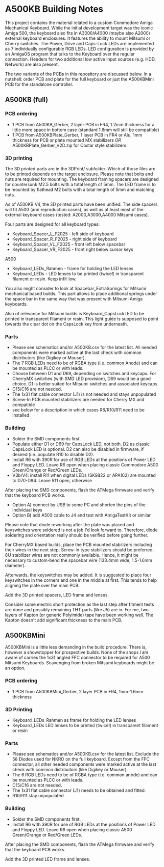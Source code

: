 # A500KB Building Notes
This project contains the material related to a custom Commodore Amiga Mechanical Keyboard. While the initial development target was the iconic Amiga 500, the keyboard also fits in A3000/A4000 (maybe also A2000) external keyboard enclosures. It features the ability to mount Mitsumi or Cherry switches. The Power, Drive and Caps-Lock LEDs are implemented as 7 individually configurable RGB LEDs. LED configuration is provided by an AmigaOS program that talks to the Keyboard over the regular connection. Headers for two additional low active input sources (e.g. HDD, Network) are also present.

The two variants of the PCBs in this repository are discussed below. In a nutshell: order PCB and plate for the full keyboard or just the A500KBMini PCB for the standalone controller.

## A500KB (full)

### PCB ordering

- 1 PCB from A500KB\_Gerber, 2 layer PCB in FR4, 1.2mm thickness for a little more space in bottom case (standard 1.6mm will still be compatible)
- 1 PCB from A500KBPlate\_Gerber, 1 layer PCB in FR4 or Alu, 1mm thickness for PCB or plate mounted MX stabilizers _OR_ A500KBPlate\_Gerber\_V2D.zip for Costar style stabilizers

### 3D printing

The 3D printed parts are in the 3DPrint/ subfolder. Which of those files are to be printed depends on the target enclosure. Please note that bolts and nuts are required for mounting. 
The keyboard framing spacers are designed for countersunk M2.5 bolts with a total length of 5mm. 
The LED frame is to be mounted by flathead M2 bolts with a total length of 5mm and matching nuts.

As of A500KB V4, the 3D printed parts have been unified. The side spacers will fit A500 (and reproduction cases), as well as at least most of the external keyboard cases (tested: A2000,A3000,A4000 Mitsumi cases).

Four parts are designed for all keyboard types: 
- Keyboard\_Spacer\_L\_F2025  - left side of keyboard
- Keyboard\_Spacer\_R\_F2025  - right side of keyboard
- Keyboard\_Spacer\_VL\_F2025 - front left below spacebar
- Keyboard\_Spacer\_VR\_F2025 - front right below cursor keys

A500
- Keyboard\_LEDs\_Rahmen - frame for holding the LED lenses
- Keyboard\_LEDs - LED lenses to be printed (twice!) in transparent filament or resin. Keep infill low.


You also might consider to look at Spacebar\_ExtraSprings for Mitsumi mechanical based builds. This part allows to place additional springs under the space bar in the same way that was present with Mitsumi Amiga keyboards. 

Also of relevance for Mitsumi builds is Keyboard\_CapsLockLED to be printed in transparent filament or resin. This light guide is supposed to point towards the clear dot on the CapsLock key from underneath.

### Parts

- Please see schematics and/or A500KB.csv for the latest list. All needed components were marked active at the last check with common distributors (like Digikey or Mouser).
- The 7 RGB LEDs need to be of RGBA type (i.e. common Anode) and can be mounted as PLCC or with leads.
- Choose between D1 and D69, depending on switches and keycaps. For CherryMX switches (with SMD LED provision), D69 would be a good choice. D1 is better suited for Mitsumi switches and associated keycaps.
- C15/C16 are not needed.
- The 1x31 flat cable connector (J1) is not needed and stays unpopulated
- Screw-In PCB mounted stabilizers are needed for Cherry MX and compatible
- see below for a description in which cases R6/R10/R11 need to be installed

### Building

- Solder the SMD components first. 
- Populate either D1 or D69 for CapsLock LED, not both. D2 as classic CapsLock LED is optional. D2 can also be disabled in firmware, if desired (i.e. populate R10 to disable D2).
- Install R6 with 390R for use of RGB LEDs at the positions of Power LED and Floppy LED. Leave R6 open when placing classic Commodore A500 Green/Orange or Red/Green LEDs.
- V3b/V4: install R11 when digital LEDs (SK9822 or APA102) are mounted to D70-D84. Leave R11 open, otherwise

After placing the SMD components, flash the ATMega firmware and verify that the keyboard PCB works.
- Option A) connect by USB to some PC and shorten the pins of the individual keys
- Option B) add A500 cable to J4 and test with AmigaTestKit or similar

Please note that diode reworking after the plate was placed and keyswitches were soldered is not a job I'd look forward to. Therefore, diode soldering and orientation really should be verified before going further.

For CherryMX based builds, place the PCB mounted stabilizers including their wires in the next step. Screw-In type stabilizers should be preferred. 8U stabilizer wires are not commonly available. Hence, it might be necessary to custom-bend the spacebar wire (133.4mm wide, 1.5-1.6mm diameter).

Afterwards, the keyswitches may be added. It is suggested to place four keyswitches in the corners and one in the middle at first. This tends to help aligning the plate over the main PCB. 

Add the 3D printed spacers, LED frame and lenses.

Consider some electric short protection as the last step after fitment tests are done and possibly remaining THT parts (like J5) are in. For me, two layers of Kapton (or generic Polyimide) tape have been working well. The Kapton doesn't add significant thickness to the main PCB.


## A500KBMini

A500KBMini is a little less demanding in the build procedure. There is, however a showstopper for prospective builds. None of the shops I am aware of carries the 1x31 angled FFC connector to be required for A500 Mitsumi Keyboards. Scavenging from broken Mitsumi keyboards might be an option.

### PCB ordering

- 1 PCB from A500KBMini\_Gerber, 2 layer PCB in FR4, 1mm-1.6mm thickness 

### 3D Printing
- Keyboard\_LEDs\_Rahmen as frame for holding the LED lenses
- Keyboard\_LEDs LED lenses to be printed (twice!) in transparent filament or resin

### Parts

- Please see schematics and/or A500KB.csv for the latest list. Exclude the 58 Diodes used for NKRO on the full keyboard. Except from the FFC connector, all other needed components were marked active at the last check with common distributors (like Digikey or Mouser).
- The 6 RGB LEDs need to be of RGBA type (i.e. common anode) and can be mounted as PLCC or with leads.
- C15/C16 are not needed.
- The 1x31 flat cable connector (J1) needs to be obtained and fitted.
- R10/R11 stay unpopulated

### Building

- Solder the SMD components first. 
- Install R6 with 390R for use of RGB LEDs at the positions of Power LED and Floppy LED. Leave R6 open when placing classic A500 Green/Orange or Red/Green LEDs.

After placing the SMD components, flash the ATMega firmware and verify that the keyboard PCB works.

Add the 3D printed LED frame and lenses.


